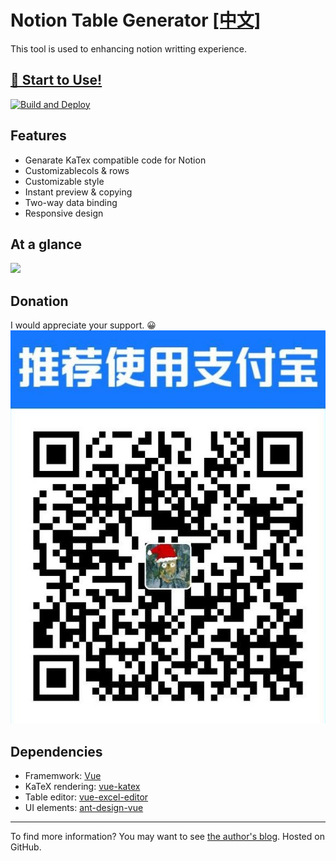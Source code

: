 # Notion Table Generator [[中文]](https://github.com/reycn/notion-table/blob/master/README-ZH.MD)

This tool is used to enhancing notion writting experience.

## [🎈 Start to Use!](https://tab.quoth.win/)

[![Build and Deploy](https://github.com/reycn/notion-table/workflows/Build%20and%20Deploy/badge.svg)](https://github.com/reycn/notion-table/actions)

## Features

- Genarate KaTex compatible code for Notion
- Customizablecols & rows
- Customizable style
- Instant preview & copying
- Two-way data binding
- Responsive design

## At a glance  
  ![](https://github.com/reycn/notion-table/blob/master/img/preview.gif?raw=true)

## Donation

I would appreciate your support. 😀
![](https://github.com/reycn/notion-table/blob/master/img/donate.jpg?raw=true)

## Dependencies

- Framemwork: [Vue](https://github.com/vuejs/vue)
- KaTeX rendering: [vue-katex](https://github.com/lucpotage/vue-katex)
- Table editor: [vue-excel-editor](https://github.com/cscan/vue-excel-editor)
- UI elements: [ant-design-vue](https://github.com/vueComponent/ant-design-vue)

---

To find more information? You may want to see [the author's blog](https://quoth.win/).
Hosted on GitHub.

